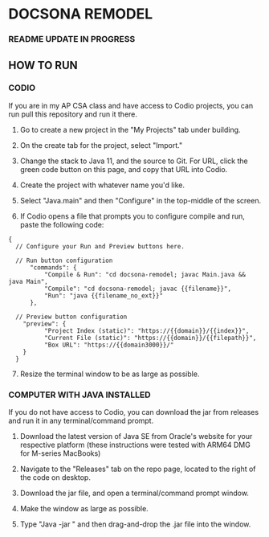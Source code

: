 # DOCSONA REMODEL

### README UPDATE IN PROGRESS

## HOW TO RUN

### CODIO

If you are in my AP CSA class and have access to Codio projects, you can run pull this repository and run it there.

1. Go to create a new project in the "My Projects" tab under building.

2. On the create tab for the project, select "Import."

3. Change the stack to Java 11, and the source to Git. For URL, click the green code button on this page, and copy that URL into Codio.

4. Create the project with whatever name you'd like.

5. Select "Java.main" and then "Configure" in the top-middle of the screen.

6. If Codio opens a file that prompts you to configure compile and run, paste the following code:

```
{
  // Configure your Run and Preview buttons here.
  
  // Run button configuration
      "commands": {
          "Compile & Run": "cd docsona-remodel; javac Main.java && java Main",
          "Compile": "cd docsona-remodel; javac {{filename}}",
          "Run": "java {{filename_no_ext}}"
      },
  
  // Preview button configuration
    "preview": {
          "Project Index (static)": "https://{{domain}}/{{index}}",
          "Current File (static)": "https://{{domain}}/{{filepath}}",
          "Box URL": "https://{{domain3000}}/"
    }
  }
```

7. Resize the terminal window to be as large as possible.

### COMPUTER WITH JAVA INSTALLED

If you do not have access to Codio, you can download the jar from releases and run it in any terminal/command prompt.

1. Download the latest version of Java SE from Oracle's website for your respective platform (these instructions were tested with ARM64 DMG for M-series MacBooks)

2. Navigate to the "Releases" tab on the repo page, located to the right of the code on desktop.

3. Download the jar file, and open a terminal/command prompt window.

4. Make the window as large as possible.

5. Type "Java -jar " and then drag-and-drop the .jar file into the window.
